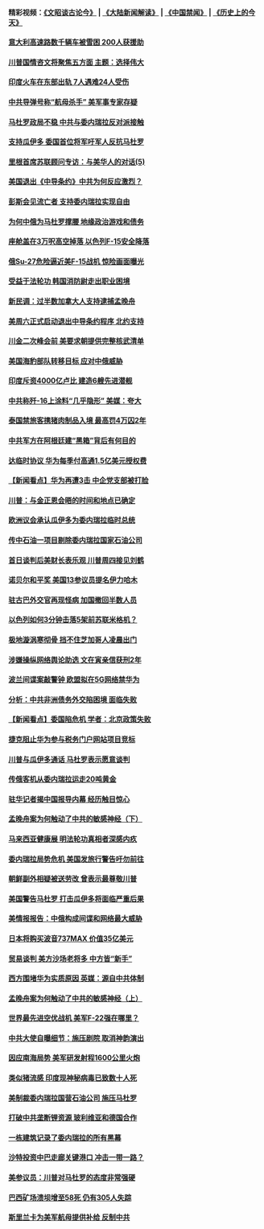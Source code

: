 #### 精彩视频：[《文昭谈古论今》](https://github.com/gfw-breaker/wenzhao) | [《大陆新闻解读》](https://github.com/gfw-breaker/ntdtv-comedy) | [《中国禁闻》](https://github.com/gfw-breaker/ntdtv-news) | [《历史上的今天》](https://github.com/gfw-breaker/today-in-history) 

#### [意大利高速路数千辆车被雪困 200人获援助](../pages/nsc418/n11022003.md?t=02031412) 

#### [川普国情咨文将聚焦五方面 主题：选择伟大](../pages/nsc418/n11021501.md?t=02031412) 

#### [印度火车在东部出轨 7人遇难24人受伤](../pages/nsc418/n11021809.md?t=02031412) 

#### [中共导弹号称“航母杀手” 美军事专家存疑](../pages/nsc418/n11021488.md?t=02031412) 

#### [马杜罗政局不稳 中共与委内瑞拉反对派接触](../pages/nsc418/n11020719.md?t=02031412) 

#### [支持瓜伊多 委国首位将军吁军人反抗马杜罗](../pages/nsc418/n11020776.md?t=02031412) 

#### [里根首席苏联顾问专访：与美华人的对话(5)](../pages/nsc418/n10968703.md?t=02031412) 

#### [美国退出《中导条约》中共为何反应激烈？](../pages/nsc418/n11020569.md?t=02031412) 

#### [彭斯会见流亡者 支持委内瑞拉实现自由](../pages/nsc418/n11020031.md?t=02031412) 

#### [为何中俄为马杜罗撑腰 地缘政治游戏和债务](../pages/nsc418/n11018692.md?t=02031412) 

#### [座舱盖在3万呎高空掉落 以色列F-15安全降落](../pages/nsc418/n11019864.md?t=02031412) 

#### [俄Su-27危险逼近美F-15战机 惊险画面曝光](../pages/nsc418/n11019743.md?t=02031412) 

#### [受益于法轮功 韩国消防尉走出职业困境](../pages/nsc418/n11017411.md?t=02031412) 

#### [新民调：过半数加拿大人支持逮捕孟晚舟](../pages/nsc418/n11018655.md?t=02031412) 

#### [美周六正式启动退出中导条约程序 北约支持](../pages/nsc418/n11018405.md?t=02031412) 

#### [川金二次峰会前 美要求朝提供完整核武清单](../pages/nsc418/n11017962.md?t=02031412) 

#### [美国海豹部队转移目标 应对中俄威胁](../pages/nsc418/n11017801.md?t=02031412) 

#### [印度斥资4000亿卢比 建造6艘先进潜舰](../pages/nsc418/n11017635.md?t=02031412) 

#### [中共称歼-16上涂料“几乎隐形” 美媒：夸大](../pages/nsc418/n11017535.md?t=02031412) 

#### [泰国禁旅客携猪肉制品入境 最高罚4万囚2年](../pages/nsc418/n11016939.md?t=02031412) 

#### [中共军方在阿根廷建“黑箱”背后有何目的](../pages/nsc418/n11016689.md?t=02031412) 

#### [达临时协议 华为每季付高通1.5亿美元授权费](../pages/nsc418/n11016503.md?t=02031412) 

#### [【新闻看点】华为再遭3击 中企党支部被打脸](../pages/nsc418/n11016110.md?t=02031412) 

#### [川普：与金正恩会晤的时间和地点已确定](../pages/nsc418/n11016340.md?t=02031412) 

#### [欧洲议会承认瓜伊多为委内瑞拉临时总统](../pages/nsc418/n11016267.md?t=02031412) 

#### [传中石油一项目剔除委内瑞拉国家石油公司](../pages/nsc418/n11015982.md?t=02031412) 

#### [首日谈判后美财长表乐观 川普周四接见刘鹤](../pages/nsc418/n11015436.md?t=02031412) 

#### [诺贝尔和平奖 美国13参议员提名伊力哈木](../pages/nsc418/n11014742.md?t=02031412) 

#### [驻古巴外交官再现怪病 加国撤回半数人员](../pages/nsc418/n11014810.md?t=02031412) 

#### [以色列如何3分钟击落5架前苏联米格机？](../pages/nsc418/n11014659.md?t=02031412) 

#### [极地漩涡寒彻骨 挡不住芝加哥人凌晨出门](../pages/nsc418/n11014521.md?t=02031412) 

#### [涉嫌操纵网络舆论助选 文在寅亲信获刑2年](../pages/nsc418/n11014174.md?t=02031412) 

#### [波兰间谍案敲警钟 欧盟拟在5G网络禁华为](../pages/nsc418/n11013814.md?t=02031412) 

#### [分析：中共非洲债务外交陷困境 面临失败](../pages/nsc418/n11013731.md?t=02031412) 

#### [【新闻看点】委国陷危机 学者：北京政策失败](../pages/nsc418/n11013287.md?t=02031412) 

#### [捷克阻止华为参与税务门户网站项目竞标](../pages/nsc418/n11013525.md?t=02031412) 

#### [川普与瓜伊多通话 马杜罗表示愿意谈判](../pages/nsc418/n11013353.md?t=02031412) 

#### [传俄客机从委内瑞拉运走20吨黄金](../pages/nsc418/n11013224.md?t=02031412) 

#### [驻华记者揭中国报导内幕 经历触目惊心](../pages/nsc418/n11013118.md?t=02031412) 

#### [孟晚舟案为何触动了中共的敏感神经（下）](../pages/nsc418/n11008903.md?t=02031412) 

#### [马来西亚健康展 明法轮功真相者深感内疚](../pages/nsc418/n11010949.md?t=02031412) 

#### [委内瑞拉局势危机 美国发旅行警告吁勿前往](../pages/nsc418/n11012593.md?t=02031412) 

#### [朝鲜副外相疑被送劳改 曾表示最尊敬川普](../pages/nsc418/n11011872.md?t=02031412) 

#### [美国警告马杜罗 打击瓜伊多将面临严重后果](../pages/nsc418/n11011422.md?t=02031412) 

#### [美情报报告：中俄构成间谍和网络最大威胁](../pages/nsc418/n11011346.md?t=02031412) 

#### [日本将购买波音737MAX 价值35亿美元](../pages/nsc418/n11011238.md?t=02031412) 

#### [贸易谈判 美方沙场老将多 中方皆“新手”](../pages/nsc418/n11010973.md?t=02031412) 

#### [西方围堵华为实质原因 英媒：源自中共体制](../pages/nsc418/n11010190.md?t=02031412) 

#### [孟晚舟案为何触动了中共的敏感神经（上）](../pages/nsc418/n11008466.md?t=02031412) 

#### [世界最先进空优战机 美军F-22强在哪里？](../pages/nsc418/n11010323.md?t=02031412) 

#### [中共大使自曝细节：施压剧院 取消神韵演出](../pages/nsc418/n11008988.md?t=02031412) 

#### [因应南海局势 美军研发射程1600公里火炮](../pages/nsc418/n11010046.md?t=02031412) 

#### [类似猪流感 印度现神秘病毒已致数十人死](../pages/nsc418/n11009797.md?t=02031412) 

#### [美制裁委内瑞拉国营石油公司 施压马杜罗](../pages/nsc418/n11009006.md?t=02031412) 

#### [打破中共垄断锂资源 玻利维亚和德国合作](../pages/nsc418/n11008598.md?t=02031412) 

#### [一栋建筑记录了委内瑞拉的所有黑幕](../pages/nsc418/n11008614.md?t=02031412) 

#### [沙特投资中巴走廊关键港口 冲击一带一路？](../pages/nsc418/n11008620.md?t=02031412) 

#### [美参议员：川普对马杜罗的态度非常强硬](../pages/nsc418/n11008349.md?t=02031412) 

#### [巴西矿场溃坝增至58死 仍有305人失踪](../pages/nsc418/n11007445.md?t=02031412) 

#### [斯里兰卡为美军航母提供补给 反制中共](../pages/nsc418/n11007567.md?t=02031412) 

